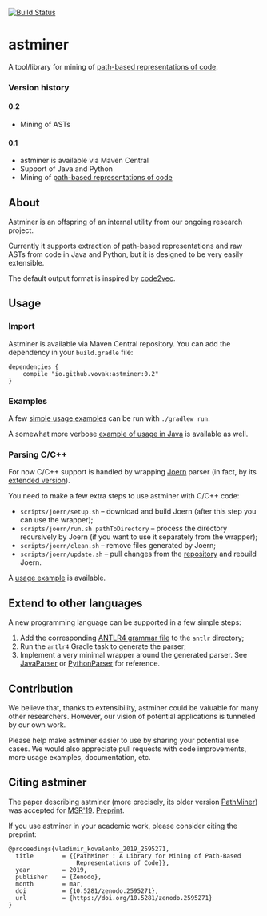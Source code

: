 [![Build Status](https://travis-ci.org/vovak/astminer.svg?branch=master)](https://travis-ci.org/vovak/astminer)

# astminer
A tool/library for mining of [path-based representations of code](https://arxiv.org/pdf/1803.09544.pdf).

### Version history

#### 0.2

* Mining of ASTs

#### 0.1
* astminer is available via Maven Central
* Support of Java and Python
* Mining of [path-based representations of code](https://arxiv.org/pdf/1803.09544.pdf)


## About
Astminer is an offspring of an internal utility from our ongoing research project.

Currently it supports extraction of path-based representations and raw ASTs from code in Java and Python, but it is designed to be very easily extensible.

The default output format is inspired by [code2vec](https://github.com/tech-srl/code2vec).

## Usage

### Import

Astminer is available via Maven Central repository. You can add the dependency in your `build.gradle` file:

```
dependencies {
    compile "io.github.vovak:astminer:0.2"
}
```

### Examples

A few [simple usage examples](src/main/kotlin/astminer/examples) can be run with `./gradlew run`.

A somewhat more verbose [example of usage in Java](src/main/kotlin/astminer/examples/AllJavaFiles.kt) is available as well.

### Parsing C/C++

For now C/C++ support is handled by wrapping [Joern](https://github.com/octopus-platform/joern) parser 
(in fact, by its [extended version](https://github.com/egor-bogomolov/joern)). 

You need to make a few extra steps to use astminer with C/C++ code:

* `scripts/joern/setup.sh` &ndash; download and build Joern (after this step you can use the wrapper);
* `scripts/joern/run.sh pathToDirectory` &ndash; process the directory recursively by Joern (if you want to use it separately from the wrapper); 
* `scripts/joern/clean.sh` &ndash; remove files generated by Joern;
* `scripts/joern/update.sh` &ndash; pull changes from the [repository](https://github.com/egor-bogomolov/joern) and rebuild Joern.

A [usage example](src/main/kotlin/astminer/examples/AllCppFiles.kt) is available.

## Extend to other languages

A new programming language can be supported in a few simple steps:
1. Add the corresponding [ANTLR4 grammar file](https://github.com/antlr/grammars-v4) to the `antlr` directory;
2. Run the `antlr4` Gradle task to generate the parser;
3. Implement a very minimal wrapper around the generated parser.
See [JavaParser](src/main/kotlin/astminer/parse/antlr/java/JavaParser.kt) or [PythonParser](src/main/kotlin/astminer/parse/antlr/python/PythonParser.kt) for reference.

## Contribution
We believe that, thanks to extensibility, astminer could be valuable for many other researchers.
However, our vision of potential applications is tunneled by our own work.

Please help make astminer easier to use by sharing your potential use cases.
We would also appreciate pull requests with code improvements, more usage examples, documentation, etc.

## Citing astminer
The paper describing astminer (more precisely, its older version [PathMiner](https://github.com/vovak/astminer/tree/pathminer)) was accepted for [MSR'19](https://2019.msrconf.org/). [Preprint](https://zenodo.org/record/2595271).

If you use astminer in your academic work, please consider citing the preprint:
```
@proceedings{vladimir_kovalenko_2019_2595271,
  title        = {{PathMiner : A Library for Mining of Path-Based 
                   Representations of Code}},
  year         = 2019,
  publisher    = {Zenodo},
  month        = mar,
  doi          = {10.5281/zenodo.2595271},
  url          = {https://doi.org/10.5281/zenodo.2595271}
}
```
